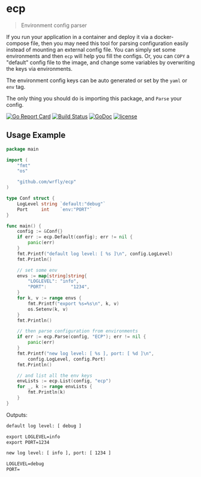 # ecp

> Environment config parser

If you run your application in a container and deploy it via a docker-compose file, then you may need this tool
for parsing configuration easily instead of mounting an external config file. You can simply set some environments
and then `ecp` will help you fill the configs. Or, you can `COPY` a "default" config file to the image, and change some
variables by overwriting the keys via environments.

The environment config keys can be auto generated or set by the `yaml` or `env` tag.

The only thing you should do is importing this package, and `Parse` your config.

[![Go Report Card](https://goreportcard.com/badge/github.com/wrfly/ecp)](https://goreportcard.com/report/github.com/wrfly/ecp)
[![Build Status](https://travis-ci.org/wrfly/ecp.svg?branch=master)](https://travis-ci.org/wrfly/ecp)
[![GoDoc](https://godoc.org/github.com/wrfly/ecp?status.svg)](https://godoc.org/github.com/wrfly/ecp)
[![license](https://img.shields.io/github/license/wrfly/ecp.svg)](https://github.com/wrfly/ecp/blob/master/LICENSE)

## Usage Example

```go
package main

import (
    "fmt"
    "os"

    "github.com/wrfly/ecp"
)

type Conf struct {
    LogLevel string `default:"debug"`
    Port     int    `env:"PORT"`
}

func main() {
    config := &Conf{}
    if err := ecp.Default(config); err != nil {
        panic(err)
    }
    fmt.Printf("default log level: [ %s ]\n", config.LogLevel)
    fmt.Println()

    // set some env
    envs := map[string]string{
        "LOGLEVEL": "info",
        "PORT":         "1234",
    }
    for k, v := range envs {
        fmt.Printf("export %s=%s\n", k, v)
        os.Setenv(k, v)
    }
    fmt.Println()

    // then parse configuration from environments
    if err := ecp.Parse(config, "ECP"); err != nil {
        panic(err)
    }
    fmt.Printf("new log level: [ %s ], port: [ %d ]\n",
        config.LogLevel, config.Port)
    fmt.Println()

    // and list all the env keys
    envLists := ecp.List(config, "ecp")
    for _, k := range envLists {
        fmt.Println(k)
    }
}
```

Outputs:

```txt
default log level: [ debug ]

export LOGLEVEL=info
export PORT=1234

new log level: [ info ], port: [ 1234 ]

LOGLEVEL=debug
PORT=
```